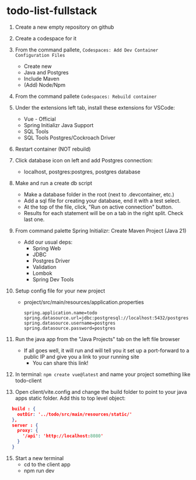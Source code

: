 # todo-list-fullstack

1. Create a new empty repository on github
2. Create a codespace for it
3. From the command pallete, `Codespaces: Add Dev Container Configuration Files`
    - Create new
    - Java and Postgres
    - Include Maven
    - (Add) Node/Npm
4. From the command pallete `Codespaces: Rebuild container` 
5. Under the extensions left tab, install these extensions for VSCode:
    - Vue - Official
    - Spring Initializr Java Support
    - SQL Tools
    - SQL Tools Postgres/Cockroach Driver
6. Restart container (NOT rebuild)
7. Click database icon on left and add Postgres connection:
    - localhost, postgres:postgres, postgres database
8. Make and run a create db script
    - Make a database folder in the root (next to .devcontainer, etc.)
    - Add a sql file for creating your database, end it with a test select.
    - At the top of the file, click, "Run on active connection" button.  
    - Results for each statement will be on a tab in the right split. Check last one.
9. From command palette Spring Initializr: Create Maven Project (Java 21)
    - Add our usual deps:
        - Spring Web
        - JDBC
        - Postgres Driver
        - Validation
        - Lombok
        - Spring Dev Tools
10. Setup config file for your new project
    - project/src/main/resources/application.properties
      
        ```
        spring.application.name=todo
        spring.datasource.url=jdbc:postgresql://localhost:5432/postgres
        spring.datasource.username=postgres
        spring.datasource.password=postgres
        ```
             
11. Run the java app from the "Java Projects" tab on the left file browser
    - If all goes well, it will run and will tell you it set up a port-forward to a public IP and give you a link to your running site
        - You can share this link!

12. In terminal:  `npm create vue@latest` and name your project something like todo-client
    
13. Open client/vite.config and change the build folder to point to your java apps static folder.  Add this to top level object:

```json
  build : {
    outDir: '../todo/src/main/resources/static/'
  },
  server : {
    proxy: {
      '/api': 'http://localhost:8080'
    }
  }
```

15. Start a new terminal
    - cd to the client app
    - npm run dev
